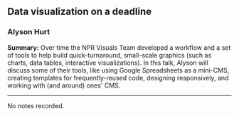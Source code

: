 ## Data visualization on a deadline

### Alyson Hurt

__Summary:__
Over time the NPR Visuals Team developed a workflow and a set of tools to help build quick-turnaround, small-scale graphics (such as charts, data tables, interactive visualizations). In this talk, Alyson will discuss some of their tools, like using Google Spreadsheets as a mini-CMS, creating templates for frequently-reused code, designing responsively, and working with (and around) ones' CMS.

---

No notes recorded.

